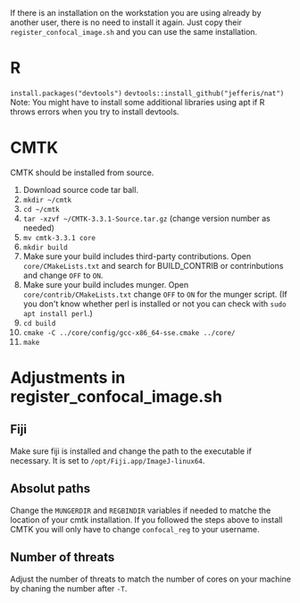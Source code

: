 If there is an installation on the workstation you are using already by another user, there is no need to install it again.
Just copy their `register_confocal_image.sh` and you can use the same installation.

R
=
`install.packages("devtools")`
`devtools::install_github("jefferis/nat")`
Note: You might have to install some additional libraries using apt if R throws errors when you try to install devtools.

CMTK
====
CMTK should be installed from source.
1. Download source code tar ball.
2. `mkdir ~/cmtk`
3. `cd ~/cmtk`
4. `tar -xzvf ~/CMTK-3.3.1-Source.tar.gz` (change version number as needed)
5. `mv cmtk-3.3.1 core`
6. `mkdir build`
7. Make sure your build includes third-party contributions. Open `core/CMakeLists.txt` and search for BUILD_CONTRIB or contrinbutions and change `OFF` to `ON`.
8. Make sure your build includes munger. Open `core/contrib/CMakeLists.txt` change `OFF` to `ON` for the munger script. (If you don't know whether perl is installed or not you can check with `sudo apt install perl`.)
9. `cd build`
10. `cmake -C ../core/config/gcc-x86_64-sse.cmake ../core/`
11. `make`


Adjustments in register_confocal_image.sh
=========================================

Fiji
----
Make sure fiji is installed and change the path to the executable if necessary.
It is set to `/opt/Fiji.app/ImageJ-linux64`.

Absolut paths
-------------
Change the `MUNGERDIR` and `REGBINDIR` variables if needed to matche the location of your cmtk installation.
If you followed the steps above to install CMTK you will only have to change `confocal_reg` to your username.

Number of threats
-----------------
Adjust the number of threats to match the number of cores on your machine by chaning the number after `-T`.
